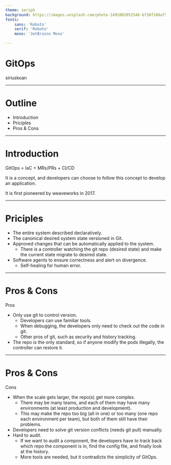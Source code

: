 ```yaml
---
theme: seriph
background: https://images.unsplash.com/photo-1491002052546-bf38f186af56?ixlib=rb-1.2.1&ixid=MnwxMjA3fDB8MHxwaG90by1wYWdlfHx8fGVufDB8fHx8&auto=format&fit=crop&w=1208&q=80
fonts:
    sans: 'Roboto'
    serif: 'Roboto'
    mono: 'JetBrains Mono'

---
```


# GitOps

siriuskoan

---

# Outline
- Introduction
- Priciples
- Pros & Cons

---

# Introduction

GitOps = IaC + MRs/PRs + CI/CD

It is a concept, and developers can choose to follow this concept to develop an application.

It is first pioneered by weaveworks in 2017.

<!--

IaC: Infrastructure as Code

-->

---

# Priciples

- The entire system described declaratively.
- The canonical desired system state versioned in Git.
- Approved changes that can be automatically applied to the system.
  - There is a controller watching the git repo (desired state) and make the current state migrate to desired state.
- Software agents to ensure correctness and alert on divergence.
  - Self-healing for human error.

<!--

Declaratively: We don't specify how to do it, instead, we just say what we want.

-->

---

# Pros & Cons

Pros
- Only use git to control version.
  - Developers can use familiar tools.
  - When debugging, the developers only need to check out the code in git.
  - Other pros of git, such as security and history tracking.
- The repo is the only standard, so if anyone modify the pods illegally, the controller can restore it.

---

# Pros & Cons

Cons
- When the scale gets larger, the repo(s) get more complex.
  - There may be many teams, and each of them may have many environments (at least production and development).
  - This may make the repo too big (all in one) or too many (one repo each environment per team), but both of them still have their problems.
- Developers need to solve git version conflicts (needs git pull) manually.
- Hard to audit.
  - If we want to audit a component, the developers have to track back which repo the component is in, find the config file, and finally look at the history.
  - More tools are needed, but it contradicts the simplicity of GitOps.

